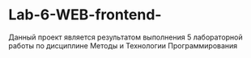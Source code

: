 # Lab-6-WEB-frontend-
Данный проект является результатом выполнения 5 лабораторной работы по дисциплине Методы и Технологии Программирования
